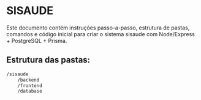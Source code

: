 # SISAUDE
Este documento contém instruções passo-a-passo, estrutura de pastas, comandos e código inicial para criar o sistema sisaude com Node/Express + PostgreSQL + Prisma. 
## Estrutura das pastas:
```bash
/sisaude
    /backend
    /frontend
    /database
```
